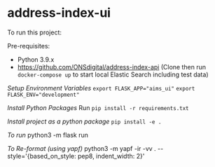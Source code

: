 # address-index-ui

To run this project:

Pre-requisites: 
* Python 3.9.x
* https://github.com/ONSdigital/address-index-api
(Clone then run `docker-compose up` to start local Elastic Search including test data)


*Setup Environment Variables*
`export FLASK_APP="aims_ui"`
`export FLASK_ENV="development"`	

*Install Python Packages*
Run
`pip install -r requirements.txt`

*Install project as a python package*
`pip install -e .`

*To run*
python3 -m flask run




*To Re-format (using yapf)*
python3 -m yapf -ir -vv . --style='{based_on_style: pep8, indent_width: 2}'
